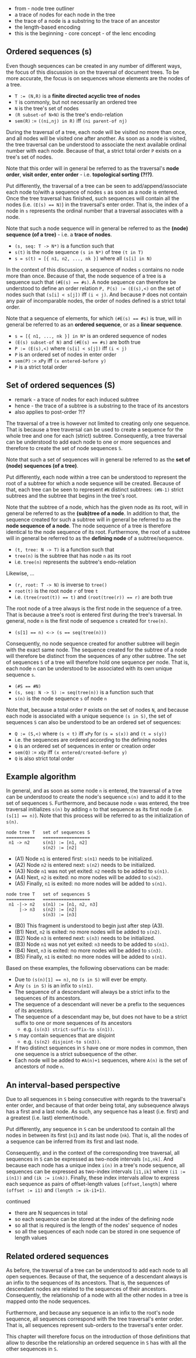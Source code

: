 
* from - node tree outliner
* a trace of nodes for each node in the tree
* the trace of a node is a substring to the trace of an ancestor
* the length-based encoding
* this is the beginning - core concept - of the lenc encoding

<!-- ======================================================================= -->
## Ordered sequences (s)

Even though sequences can be created in any number of different ways, the focus
of this discussion is on the traversal of document trees. To be more accurate,
the focus is on sequences whose elements are the nodes of a tree.

* `T := (N,R)` is a **finite directed acyclic tree of nodes**
* `T` is commonly, but not necessarily an ordered tree
* `N` is the tree's set of nodes
* `(R subset-of N×N)` is the tree's endo-relation
* `sem(R)` := `((ni,nj) in R)` iff `(ni parent-of nj)`

During the traversal of a tree, each node will be visited no more than once,
and all nodes will be visited one after another. As soon as a node is visited,
the tree traversal can be understood to associate the next available ordinal
number with each node. Because of that, a strict total order `P` exists on a
tree's set of nodes.

Note that this order will in general be referred to as the traversal's **node
order**, **visit order**, **enter order** - i.e. **topological sorting (?!?)**.

Put differently, the traversal of a tree can be seen to add/append/associate
each node to/with a sequence of nodes `s` as soon as a node is entered. Once
the tree traversal has finished, such sequences will contain all the nodes
(i.e. `(E(s) == N)`) in the traversal's enter order. That is, the index of a
node in `s` represents the ordinal number that a traversal associates with a
node.

Note that such a node sequence will in general be referred to as the **(node)
sequence (of a tree)** - i.e. a **trace of nodes**.

* `(s, seq: T -> N*)` is a function such that
* `s(t)` is the node sequence `(s in N*)` of tree `(t in T)`
* `s = s(t) = [{ n1, n2, ..., nk }]` where all `(s[i] in N)`

In the context of this discussion, a sequence of nodes `s` contains no node
more than once. Because of that, the node sequence of a tree is a sequence
such that `(#E(s) == #s)`. A node sequence can therefore be understood to
define an order relation `P, P(s) := (E(s),<)` on the set of nodes such that
`(s[i] < s[j])` iff `(i < j)`. And because `P` does not contain any pair of
incomparable nodes, the order of nodes defined is a strict total order.

Note that a sequence of elements, for which `(#E(s) == #s)` is true, will in
general be referred to as an **ordered sequence**, or as a **linear sequence**.

* `s = [{ n1, ..., nk }] in N*` is an ordered sequence of nodes
* `(E(s) subset-of N)` and `(#E(s) == #s)` are both true
* `P := (E(s),<)` where `(s[i] < s[j])` iff `(i < j)`
* `P` is an ordered set of nodes in enter order
* `sem(P)` := `xPy` iff `(x entered-before y)`
* `P` is a strict total order

<!-- ======================================================================= -->
## Set of ordered sequences (S)

* remark - a trace of nodes for each induced subtree
* hence - the trace of a subtree is a substring to the trace of its ancestors
* also applies to post-order ?!?

The traversal of a tree is however not limited to creating only one sequence.
That is because a tree traversal can be used to create a sequence for the whole
tree and one for each (strict) subtree. Consequently, a tree traversal can be
understood to add each node to one or more sequences and therefore to create
the set of node sequences `S`.

Note that such a set of sequences will in general be referred to as the **set
of (node) sequences (of a tree)**.

Put differently, each node within a tree can be understood to represent the
root of a subtree for which a node sequence will be created. Because of that,
each tree can be seen to represent `#N` distinct subtrees: `(#N-1)` strict
subtrees and the subtree that begins in the tree's root.

Note that the subtree of a node, which has the given node as its root, will
in general be referred to as the **(sub)tree of a node**. In addition to that,
the sequence created for such a subtree will in general be referred to as the
**node sequence of a node**. The node sequence of a tree is therefore identical
to the node sequence of its root. Furthermore, the root of a subtree will in
general be referred to as the **defining node** of a subtree/sequence.

* `(t, tree: N -> T)` is a function such that
* `tree(n)` is the subtree that has node `n` as its root
* i.e. `tree(n)` represents the subtree's endo-relation

Likewise, ...

* `(r, root: T -> N)` is inverse to `tree()`
* `root(t)` is the root node `r` of tree `t`
* i.e. `(tree(root(t)) == t)` and `(root(tree(r)) == r)` are both true

The root node of a tree always is the first node in the sequence of a tree.
That is because a tree's root is entered first during the tree's traversal.
In general, node `n` is the first node of sequence `s` created for `tree(n)`.

*  `(s[1] == n) <-> (s == seq(tree(n)))`

Consequently, no node sequence created for another subtree will begin with the
exact same node. The sequence created for the subtree of a node will therefore
be distinct from the sequences of any other subtree. The set of sequences `S`
of a tree will therefore hold one sequence per node. That is, each node `n`
can be understood to be associated with its own unique sequence `s`.

* `(#S == #N)`
* `(s, seq: N -> S) := seq(tree(n))` is a function such that
* `s(n)` is the node sequence `s` of node `n`

Note that, because a total order `P` exists on the set of nodes `N`, and because
each node is associated with a unique sequence `(s in S)`, the set of sequences
`S` can also be understood to be an ordered set of sequences:

* `Q := (S,<)` where `(s < t)` iff `xPy` for `(s = s(x))` and `(t = s(y))`
* i.e. the sequences are ordered according to the defining nodes
* `Q` is an ordered set of sequences in enter or creation order
* `sem(Q)` := `xQy` iff `(x entered/created-before y)`
* `Q` is also strict total order

<!-- ======================================================================= -->
## Example algorithm

In general, and as soon as some node `n` is entered, the traversal of a tree
can be understood to create the node's sequence `s(n)` and to add it to the
set of sequences `S`. Furthermore, and because node `n` was entered, the tree
traversal initializes `s(n)` by adding `n` to that sequence as its first node
(i.e. `(s[1] == n)`). Note that this process will be referred to as the
initialization of `s(n)`.

```
node tree T   set of sequences S
===========   ==================
 n1 -> n2     s(n1) := [n1, n2]
              s(n2) := [n2]
```

* (A1) Node `n1` is entered first:
  `s(n1)` needs to be initialized.
* (A2) Node `n2` is entered next:
  `s(n2)` needs to be initialized.
* (A3) Node `n1` was not yet exited:
  `n2` needs to be added to `s(n1)`.
* (A4) Next, `n2` is exited:
  no more nodes will be added to `s(n2)`.
* (A5) Finally, `n1` is exited:
  no more nodes will be added to `s(n1)`.

```
node tree T   set of sequences S
===========   ==================
 n1 -|-> n2   s(n1) := [n1, n2, n3]
     |-> n3   s(n2) := [n2]
              s(n3) := [n3]
```

* (B0) This fragment is understood
  to begin just after step (A3).
* (B1) Next, `n2` is exited:
  no more nodes will be added to `s(n2)`.
* (B2) Node `n3` is entered next:
  `s(n3)` needs to be initialized.
* (B3) Node `n1` was not yet exited:
  `n3` needs to be added to `s(n1)`.
* (B4) Next, `n3` is exited:
  no more nodes will be added to `s(n3)`.
* (B5) Finally, `n1` is exited:
  no more nodes will be added to `s(n1)`.

Based on these examples, the following observations can be made:

* Due to `(s(n)[1] == n)`, no `(s in S)` will ever be empty.
* Any `(s in S)` is an infix to `s(n1)`.
* The sequence of a descendant will always be a
  strict infix to the sequences of its ancestors.
* The sequence of a descendant will never be a
  prefix to the sequences of its ancestors.
* The sequence of a descendant may be, but does not have to be
  a strict suffix to one or more sequences of its ancestors
  - e.g. `(s(n3) strict-suffix-to s(n1))`.
* `S` may contain sequences that are disjoint
  - e.g. `(s(n2) disjoint-to s(n3))`.
* If two distinct sequences in `S` have one or more nodes in
  common, then one sequence is a strict subsequence of the other.
* Each node will be added to `#A(n)+1` sequences,
  where `A(n)` is the set of ancestors of node `n`.

<!-- ======================================================================= -->
## An interval-based perspective

Due to all sequences in `S` being consecutive with regards to the traversal's
enter order, and because of that order being total, any subsequence always has
a first and a last node. As such, any sequence has a least (i.e. first) and a
greatest (i.e. last) element/node.

Put differently, any sequence in `S` can be understood to contain all the nodes
in between its first (`n1`) and its last node (`nk`). That is, all the nodes of
a sequence can be inferred from its first and last node.

Consequently, and in the context of the corresponding tree traversal, all
sequences in `S` can be expressed as two-node intervals `[n1,nk]`. And because
each node has a unique index `i(n)` in a tree's node sequence, all sequences
can be expressed as two-index intervals `[i1,ik]` where `(i1 := i(n1))` and
`(ik := i(nk))`. Finally, these index intervals allow to express each sequence
as pairs of offset-length values `[offset,length]` where `(offset := i1)` and
`(length := ik-i1+1)`.

continued
* there are N sequences in total
* so each sequence can be stored at the index of the defining node
* so all that is required is the length of the nodes' sequence of nodes
* so all the sequences of each node can be stored in one sequence of length values

<!-- ======================================================================= -->
## Related ordered sequences

As before, the traversal of a tree can be understood to add each node to all
open sequences. Because of that, the sequence of a descendant always is an infix
to the sequences of its ancestors. That is, the sequences of descendant nodes
are related to the sequences of their ancestors. Consequently, the relationship
of a node with all the other nodes in a tree is mapped onto the node sequences.

Furthermore, and because any sequence is an infix to the root's node sequence,
all sequences correspond with the tree traversal's enter order. That is, all
sequences represent sub-orders to the traversal's enter order.

This chapter will therefore focus on the introduction of those definitions that
allow to describe the relationship an ordered sequence in `S` has with all the
other sequences in `S`.
